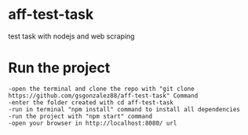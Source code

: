 # aff-test-task
test task with nodejs and web scraping


# Run the project
    -open the terminal and clone the repo with "git clone https://github.com/gsgonzalez88/aff-test-task" Command
    -enter the folder created with cd aff-test-task
    -run in terminal "npm install" command to install all dependencies
    -run the project with "npm start" command
    -open your browser in http://localhost:8080/ url